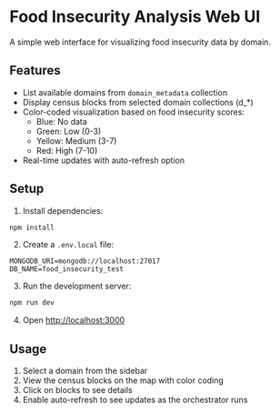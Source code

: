 # Food Insecurity Analysis Web UI

A simple web interface for visualizing food insecurity data by domain.

## Features

- List available domains from `domain_metadata` collection
- Display census blocks from selected domain collections (d_*)
- Color-coded visualization based on food insecurity scores:
  - Blue: No data
  - Green: Low (0-3)
  - Yellow: Medium (3-7)
  - Red: High (7-10)
- Real-time updates with auto-refresh option

## Setup

1. Install dependencies:
```bash
npm install
```

2. Create a `.env.local` file:
```
MONGODB_URI=mongodb://localhost:27017
DB_NAME=food_insecurity_test
```

3. Run the development server:
```bash
npm run dev
```

4. Open [http://localhost:3000](http://localhost:3000)

## Usage

1. Select a domain from the sidebar
2. View the census blocks on the map with color coding
3. Click on blocks to see details
4. Enable auto-refresh to see updates as the orchestrator runs 